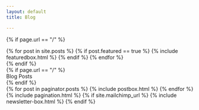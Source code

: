 ```yaml
---
layout: default
title: Blog

---
```


{% if page.url == "/" %}
<!-- Featured-->
<div class="featured-posts outer">
    {% for post in site.posts %}
        {% if post.featured == true %}
            {% include featuredbox.html %}
        {% endif %}
    {% endfor %}
</div>
{% endif %}
<!-- Posts Index -->
<div class="outer">
    {% if page.url == "/" %}
    <div class="post-feed-title inner">Blog Posts</div>
    {% endif %}
    <div class="post-feed inner-wide">
        {% for post in paginator.posts %}
            {% include postbox.html %}
        {% endfor %}
    </div>
</div>
<!-- Pagination-->
{% include pagination.html %}
{% if site.mailchimp_url %}
    {% include newsletter-box.html %}
{% endif %}
